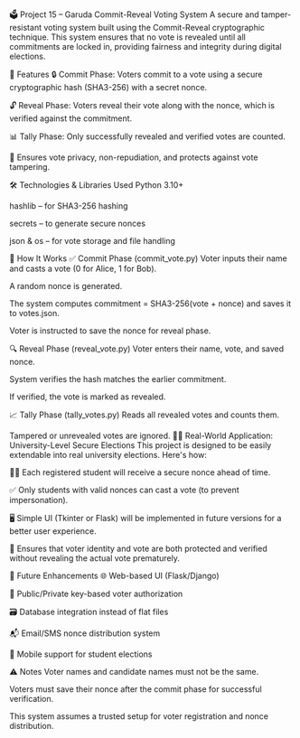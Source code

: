 🗳️ Project 15 – Garuda Commit-Reveal Voting System
A secure and tamper-resistant voting system built using the Commit-Reveal cryptographic technique. This system ensures that no vote is revealed until all commitments are locked in, providing fairness and integrity during digital elections.

📌 Features
🔒 Commit Phase: Voters commit to a vote using a secure cryptographic hash (SHA3-256) with a secret nonce.

🔓 Reveal Phase: Voters reveal their vote along with the nonce, which is verified against the commitment.

📊 Tally Phase: Only successfully revealed and verified votes are counted.

🚫 Ensures vote privacy, non-repudiation, and protects against vote tampering.

🛠️ Technologies & Libraries Used
Python 3.10+

hashlib – for SHA3-256 hashing

secrets – to generate secure nonces

json & os – for vote storage and file handling

🔧 How It Works
✅ Commit Phase (commit_vote.py)
Voter inputs their name and casts a vote (0 for Alice, 1 for Bob).

A random nonce is generated.

The system computes commitment = SHA3-256(vote + nonce) and saves it to votes.json.

Voter is instructed to save the nonce for reveal phase.

🔍 Reveal Phase (reveal_vote.py)
Voter enters their name, vote, and saved nonce.

System verifies the hash matches the earlier commitment.

If verified, the vote is marked as revealed.

📈 Tally Phase (tally_votes.py)
Reads all revealed votes and counts them.

Tampered or unrevealed votes are ignored.
👨‍🏫 Real-World Application: University-Level Secure Elections
This project is designed to be easily extendable into real university elections. Here's how:

🧑‍🎓 Each registered student will receive a secure nonce ahead of time.

✅ Only students with valid nonces can cast a vote (to prevent impersonation).

🖥️ Simple UI (Tkinter or Flask) will be implemented in future versions for a better user experience.

🔐 Ensures that voter identity and vote are both protected and verified without revealing the actual vote prematurely.

🔮 Future Enhancements
🌐 Web-based UI (Flask/Django)

🔑 Public/Private key-based voter authorization

🗃️ Database integration instead of flat files

📬 Email/SMS nonce distribution system

📲 Mobile support for student elections

⚠️ Notes
Voter names and candidate names must not be the same.

Voters must save their nonce after the commit phase for successful verification.

This system assumes a trusted setup for voter registration and nonce distribution.
